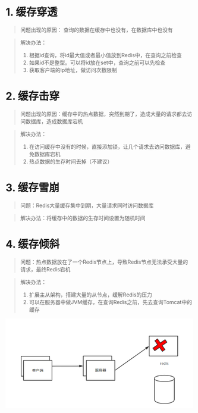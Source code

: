 # 1. 缓存穿透

> 问题出现的原因： 查询的数据在缓存中也没有，在数据库中也没有

> 解决办法：
>
> 1. 根据id查询，将id最大值或者最小值放到Redis中，在查询之前检查
> 2. 如果id不是整型。可以将id放在set中，查询之前可以先检查
> 3. 获取客户端的ip地址，做访问次数限制

# 2. 缓存击穿

> 问题出现的原因：缓存中的热点数据，突然到期了，造成大量的请求都去访问数据库，造成数据库宕机

> 解决办法：
>
> 1.  在访问缓存中没有的时候，直接添加锁，让几个请求去访问数据库，避免数据库宕机
> 2.  热点数据的生存时间去掉（不建议）

# 3. 缓存雪崩

> 问题：Redis大量缓存集中到期，大量请求同时访问数据库

> 解决办法：将缓存中的数据的生存时间设置为随机时间

# 4. 缓存倾斜

> 问题：热点数据放在了一个Redis节点上，导致Redis节点无法承受大量的请求，最终Redis宕机

> 解决办法：
>
> 1.  扩展主从架构，搭建大量的从节点，缓解Redis的压力
> 2.  可以在服务器中做JVM缓存，在查询Redis之前，先去查询Tomcat中的缓存

![image-20201227000410661](image-20201227000410661.png)